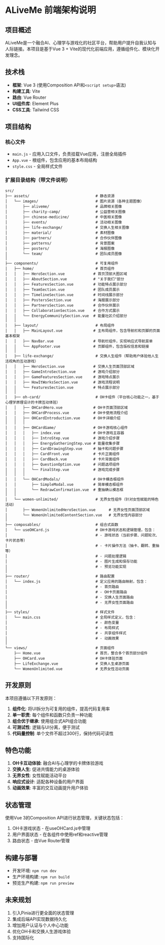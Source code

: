 # ALiveMe 前端架构说明

## 项目概述

ALiveMe是一个融合AI、心理学与游戏化的社区平台，帮助用户提升自我认知与人际链接。本项目是基于Vue 3 + Vite的现代化前端应用，遵循组件化、模块化开发理念。

## 技术栈

- **框架**: Vue 3 (使用Composition API和`<script setup>`语法)
- **构建工具**: Vite
- **路由**: Vue Router
- **UI组件库**: Element Plus
- **CSS工具**: Tailwind CSS

## 项目结构

### 核心文件

- `main.js` - 应用入口文件，负责挂载Vue应用，注册全局插件
- `App.vue` - 根组件，包含应用的基本布局结构
- `style.css` - 全局样式文件

### 扩展目录结构（带文件说明）

```
src/
├── assets/                              # 静态资源
│   └── images/                          # 图片资源（各种主题图像）
│       ├── aliveme/                     # 品牌相关图像
│       ├── charity-camp/                # 公益营相关图像
│       ├── chinese-medicine/            # 中医相关图像
│       ├── events/                      # 活动相关图像
│       ├── life-exchange/               # 交换人生相关图像
│       ├── material/                    # 素材图像
│       ├── partners/                    # 合作伙伴图像
│       ├── patterns/                    # 背景图案
│       ├── posters/                     # 海报图像
│       └── team/                        # 团队成员图像
│
├── components/                          # 可复用组件
│   ├── home/                            # 首页组件
│   │   ├── HeroSection.vue             # 首页顶部大图区域
│   │   ├── AboutSection.vue            # "关于我们"部分
│   │   ├── FeaturesSection.vue         # 功能特点展示部分
│   │   ├── TeamSection.vue             # 团队成员展示
│   │   ├── TimelineSection.vue         # 时间线展示部分
│   │   ├── PostersSection.vue          # 海报展示部分
│   │   ├── PartnersSection.vue         # 合作伙伴展示
│   │   ├── CollaborationSection.vue    # 合作方式展示
│   │   └── EnergyCommunitySection.vue  # 能量社区介绍部分
│   │
│   ├── layout/                          # 布局组件
│   │   ├── MainLayout.vue              # 主布局组件，包含导航栏和页脚的页面基本框架
│   │   ├── NavBar.vue                  # 导航栏组件，实现响应式导航菜单
│   │   └── AppFooter.vue               # 页脚组件，包含版权信息和链接
│   │
│   ├── life-exchange/                   # 交换人生组件（帮助用户体验他人生活视角的互动游戏）
│   │   ├── HeroSection.vue             # 交换人生页面顶部区域
│   │   ├── GameIntroSection.vue        # 游戏介绍部分
│   │   ├── GameFeaturesSection.vue     # 游戏特点展示
│   │   ├── HowItWorksSection.vue       # 游戏流程说明
│   │   └── FeaturesSection.vue         # 特点展示部分
│   │
│   ├── oh-card/                         # OH卡组件（平台核心功能之一，基于心理学原理设计的卡牌互动体验）
│   │   ├── OHCardHero.vue              # OH卡页面顶部区域
│   │   ├── OHCardProcess.vue           # OH卡使用流程介绍
│   │   ├── OHCardIntroduction.vue      # OH卡详细介绍
│   │   │
│   │   ├── OHCardGame/                 # OH卡游戏核心组件
│   │   │   ├── index.vue               # OH卡游戏主容器
│   │   │   ├── IntroStep.vue           # 游戏介绍步骤
│   │   │   ├── EnergyGatheringStep.vue # 能量收集步骤
│   │   │   ├── CardDrawingStep.vue     # 抽卡和问题步骤
│   │   │   ├── CardFront.vue           # 卡片正面组件
│   │   │   ├── CardBack.vue            # 卡片背面组件
│   │   │   ├── QuestionOption.vue      # 问题选项组件
│   │   │   └── FinalStep.vue           # 游戏完成步骤
│   │   │
│   │   └── OHCardModals/               # OH卡模态框组件
│   │       ├── SimpleModal.vue         # 简单模态框组件
│   │       └── RedrawConfirmation.vue  # 重抽确认模态框
│   │
│   └── women-unlimited/                 # 无界女性组件（针对女性赋能的特色活动）
│       ├── WomenUnlimitedHeroSection.vue      # 无界女性页面顶部区域
│       └── WomenUnlimitedContentSection.vue   # 无界女性内容部分
│
├── composables/                         # 组合式函数
│   └── useOHCard.js                     # OH卡游戏状态和逻辑管理，包含：
│                                        # - 游戏状态（当前步骤、问题轮次、卡片状态等）
│                                        # - 卡片操作方法（抽卡、翻转、重抽等）
│                                        # - 问题处理逻辑
│                                        # - 图片生成和保存功能
│                                        # - 预览功能实现
│
├── router/                              # 路由配置
│   └── index.js                         # 定义应用的路由映射，包含：
│                                        # - 首页路由
│                                        # - OH卡页面路由
│                                        # - 交换人生页面路由
│                                        # - 无界女性页面路由
│
├── styles/                              # 样式文件
│   └── main.css                         # 全局样式定义，包含：
│                                        # - 颜色变量
│                                        # - 布局样式
│                                        # - 共享组件样式
│                                        # - 动画效果
│
└── views/                               # 页面组件
    ├── Home.vue                         # 首页，整合多个首页部分组件
    ├── OHCard.vue                       # OH卡体验页面
    ├── LifeExchange.vue                 # 交换人生桌游页面
    └── WomenUnlimited.vue               # 无界女性活动页面
```

## 开发原则

本项目遵循以下开发原则：

1. **组件化**: 将UI拆分为可复用的组件，提高代码复用率
2. **单一职责**: 每个组件和函数只负责一种功能
3. **组合优于继承**: 使用组合式API组合功能
4. **可测试性**: 逻辑与UI分离，便于测试
5. **代码量控制**: 单个文件不超过300行，保持代码可读性

## 特色功能

1. **OH卡互动体验**: 融合AI与心理学的卡牌体验游戏
2. **交换人生**: 促进共情能力的桌游体验
3. **无界女性**: 女性赋能活动平台
4. **响应式设计**: 适配各种设备的用户界面
5. **动画效果**: 丰富的交互动画提升用户体验

## 状态管理

使用Vue 3的Composition API进行状态管理，关键状态包括：

1. OH卡游戏状态 - 在useOHCard.js中管理
2. 用户界面状态 - 在各组件中使用ref和reactive管理
3. 路由状态 - 由Vue Router管理

## 构建与部署

- 开发环境: `npm run dev`
- 生产环境构建: `npm run build`
- 预览生产构建: `npm run preview`

## 未来规划

1. 引入Pinia进行更全面的状态管理
2. 集成后端API实现数据持久化
3. 增加用户认证与个人中心功能
4. 优化OH卡和交换人生游戏体验
5. 支持国际化
